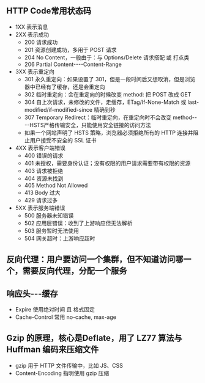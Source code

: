 ## HTTP Code常用状态码

+ 1XX 表示消息
+ 2XX 表示成功
  + 200 请求成功
  + 201 资源创建成功，多用于 POST 请求
  + 204 No Content，一般由于：与 Options/Delete 请求搭配 或 打点类
  + 206 Partial Content----Content-Range
+ 3XX 表示重定向
  + 301 永久重定向：如果设置了 301，但是一段时间后又想取消，但是浏览器中已经有了缓存，还是会重定向
  + 302 临时重定向：会在重定向的时候改变 method: 把 POST 改成 GET
  + 304 自上次请求，未修改的文件，走缓存，ETag/If-None-Match 或 last-modified/if-modified-since 精确到秒
  + 307 Temporary Redirect：临时重定向，在重定向时不会改变 method----HSTS严格传输安全，只能使用安全链接的访问方法
  + 如果一个网站声明了 HSTS 策略，浏览器必须拒绝所有的 HTTP 连接并阻止用户接受不安全的 SSL 证书
+ 4XX 表示客户端错误
  + 400 错误的请求
  + 401 未授权，需要身份认证；没有权限的用户请求需要带有权限的资源
  + 403 请求被拒绝
  + 404 资源未找到
  + 405 Method Not Allowed
  + 413 Body 过大
  + 429 请求过多
+ 5XX 表示服务端错误
  + 500 服务器未知错误
  + 502 应用层错误：收到了上游响应但无法解析
  + 503 服务暂时无法使用
  + 504 网关超时：上游响应超时

## 反向代理：用户要访问一个集群，但不知道访问哪一个，需要反向代理，分配一个服务

## 响应头---缓存

+ Expire 使用绝对时间 且 格式固定
+ Cache-Control 常用 no-cache, max-age

## Gzip 的原理，核心是Deflate，用了 LZ77 算法与 Huffman 编码来压缩文件

+ gzip 用于 HTTP 文件传输中，比如 JS、CSS
+ Content-Encoding 指明使用 gzip 压缩
